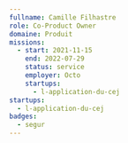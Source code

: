 ```yaml
---
fullname: Camille Filhastre
role: Co-Product Owner
domaine: Produit
missions:
  - start: 2021-11-15
    end: 2022-07-29
    status: service
    employer: Octo
    startups:
      - l-application-du-cej
startups:
  - l-application-du-cej
badges:
  - segur
---
```

